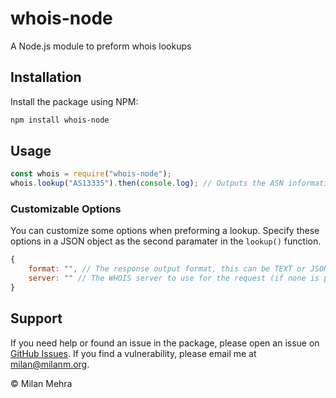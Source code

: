 # whois-node

A Node.js module to preform whois lookups

## Installation

Install the package using NPM:

```bash
npm install whois-node
```

## Usage

```js
const whois = require("whois-node");
whois.lookup("AS13335").then(console.log); // Outputs the ASN information for Cloudflare
```

### Customizable Options

You can customize some options when preforming a lookup. Specify these options in a JSON object as the second paramater in the `lookup()` function.

```js
{
	format: "", // The response output format, this can be TEXT or JSON (defaults to JSON)
	server: "" // The WHOIS server to use for the request (if none is provided, the library will query IANA for the prefered WHOIS server and then proceed to query the server IANA responded with)
}
```

## Support

If you need help or found an issue in the package, please open an issue on [GitHub Issues](https://github.com/milanmdev/whois/issues). If you find a vulnerability, please email me at [milan@milanm.org](mailto:milan@milanm.org).

&copy; Milan Mehra
